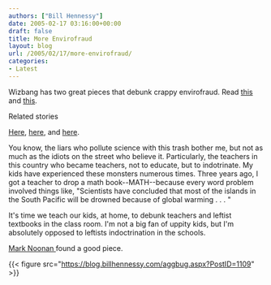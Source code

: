 ```yaml
---
authors: ["Bill Hennessy"]
date: 2005-02-17 03:16:00+00:00
draft: false
title: More Envirofraud
layout: blog
url: /2005/02/17/more-envirofraud/
categories:
- Latest
---
```


Wizbang has two great pieces that debunk crappy envirofraud. Read [this ](https://wizbangblog.com/archives/005116.php)and [this](https://wizbangblog.com/archives/005115.php). 




Related stories




[Here](https://blog.billhennessy.com/blogs/hennessys_view/archive/2005/01/01/923.aspx), [here](https://blog.billhennessy.com/blogs/hennessys_view/archive/2004/12/13/873.aspx), and [here](https://blog.billhennessy.com/blogs/hennessys_view/archive/2005/01/01/922.aspx). 




You know, the liars who pollute science with this trash bother me, but not as much as the idiots on the street who believe it. Particularly, the teachers in this country who became teachers, not to educate, but to indotrinate. My kids have experienced these monsters numerous times. Three years ago, I got a teacher to drop a math book--MATH--because every word problem involved things like, "Scientists have concluded that most of the islands in the South Pacific will be drowned because of global warming . . . "




It's time we teach our kids, at home, to debunk teachers and leftist textbooks in the class room. I'm not a big fan of uppity kids, but I'm absolutely opposed to leftists indoctrination in the schools. 




[Mark Noonan ](https://www.blogsforbush.com/mt/archives/003732.html)found a good piece.

{{< figure src="https://blog.billhennessy.com/aggbug.aspx?PostID=1109" >}}

